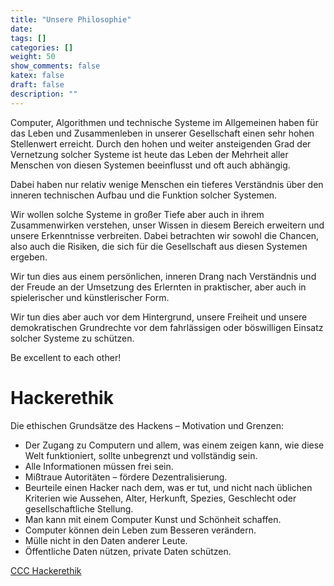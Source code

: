 ```yaml
---
title: "Unsere Philosophie"
date:
tags: []
categories: []
weight: 50
show_comments: false
katex: false
draft: false
description: ""
---
```


Computer, Algorithmen und technische Systeme im Allgemeinen haben für das Leben und Zusammenleben in unserer Gesellschaft einen sehr hohen Stellenwert erreicht. Durch den hohen und weiter ansteigenden Grad der Vernetzung solcher Systeme ist heute das Leben der Mehrheit aller Menschen von diesen Systemen beeinflusst und oft auch abhängig.

Dabei haben nur relativ wenige Menschen ein tieferes Verständnis über den inneren technischen Aufbau und die Funktion solcher Systemen.

Wir wollen solche Systeme in großer Tiefe aber auch in ihrem Zusammenwirken verstehen, unser Wissen in diesem Bereich erweitern und unsere Erkenntnisse verbreiten. Dabei betrachten wir sowohl die Chancen, also auch die Risiken, die sich für die Gesellschaft aus diesen Systemen ergeben.

Wir tun dies aus einem persönlichen, inneren Drang nach Verständnis und der Freude an der Umsetzung des Erlernten in praktischer, aber auch in spielerischer und künstlerischer Form.

Wir tun dies aber auch vor dem Hintergrund, unsere Freiheit und unsere demokratischen Grundrechte vor dem fahrlässigen oder böswilligen Einsatz solcher Systeme zu schützen.

Be excellent to each other!


# **Hackerethik**  
Die ethischen Grundsätze des Hackens – Motivation und Grenzen:

* Der Zugang zu Computern und allem, was einem zeigen kann, wie diese Welt funktioniert, sollte unbegrenzt und vollständig sein.
* Alle Informationen müssen frei sein.
* Mißtraue Autoritäten – fördere Dezentralisierung.
* Beurteile einen Hacker nach dem, was er tut, und nicht nach üblichen Kriterien wie Aussehen, Alter, Herkunft, Spezies, Geschlecht oder gesellschaftliche Stellung.
* Man kann mit einem Computer Kunst und Schönheit schaffen.
* Computer können dein Leben zum Besseren verändern.
* Mülle nicht in den Daten anderer Leute.
* Öffentliche Daten nützen, private Daten schützen.

[CCC Hackerethik](https://www.ccc.de/de/hackerethik)